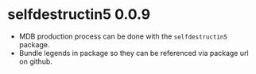 # selfdestructin5 0.0.9

* MDB production process can be done with the `selfdestructin5` package.
* Bundle legends in package so they can be referenced via package url on github.
